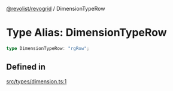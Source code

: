 [@revolist/revogrid](README.md) / DimensionTypeRow

# Type Alias: DimensionTypeRow

```ts
type DimensionTypeRow: "rgRow";
```

## Defined in

[src/types/dimension.ts:1](https://github.com/revolist/revogrid/blob/7441a116e7c14801fe05f009e2206ea7b70630f5/src/types/dimension.ts#L1)
